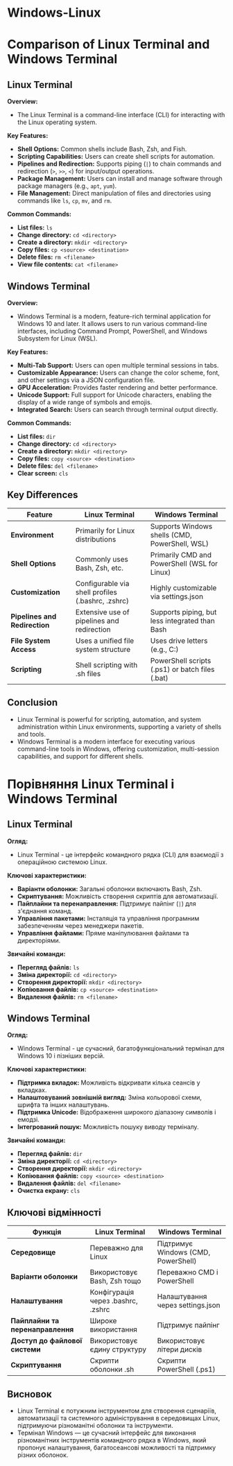 # Windows-Linux

# Comparison of Linux Terminal and Windows Terminal

## Linux Terminal

**Overview:**
- The Linux Terminal is a command-line interface (CLI) for interacting with the Linux operating system.

**Key Features:**
- **Shell Options:** Common shells include Bash, Zsh, and Fish.
- **Scripting Capabilities:** Users can create shell scripts for automation.
- **Pipelines and Redirection:** Supports piping (`|`) to chain commands and redirection (`>`, `>>`, `<`) for input/output operations.
- **Package Management:** Users can install and manage software through package managers (e.g., `apt`, `yum`).
- **File Management:** Direct manipulation of files and directories using commands like `ls`, `cp`, `mv`, and `rm`.

**Common Commands:**
- **List files:** `ls`
- **Change directory:** `cd <directory>`
- **Create a directory:** `mkdir <directory>`
- **Copy files:** `cp <source> <destination>`
- **Delete files:** `rm <filename>`
- **View file contents:** `cat <filename>`

## Windows Terminal

**Overview:**
- Windows Terminal is a modern, feature-rich terminal application for Windows 10 and later. It allows users to run various command-line interfaces, including Command Prompt, PowerShell, and Windows Subsystem for Linux (WSL).

**Key Features:**
- **Multi-Tab Support:** Users can open multiple terminal sessions in tabs.
- **Customizable Appearance:** Users can change the color scheme, font, and other settings via a JSON configuration file.
- **GPU Acceleration:** Provides faster rendering and better performance.
- **Unicode Support:** Full support for Unicode characters, enabling the display of a wide range of symbols and emojis.
- **Integrated Search:** Users can search through terminal output directly.

**Common Commands:**
- **List files:** `dir`
- **Change directory:** `cd <directory>`
- **Create a directory:** `mkdir <directory>`
- **Copy files:** `copy <source> <destination>`
- **Delete files:** `del <filename>`
- **Clear screen:** `cls`

## Key Differences

| Feature                          | Linux Terminal                          | Windows Terminal                      |
|----------------------------------|----------------------------------------|--------------------------------------|
| **Environment**                  | Primarily for Linux distributions      | Supports Windows shells (CMD, PowerShell, WSL) |
| **Shell Options**                | Commonly uses Bash, Zsh, etc.         | Primarily CMD and PowerShell (WSL for Linux) |
| **Customization**                | Configurable via shell profiles (.bashrc, .zshrc) | Highly customizable via settings.json |
| **Pipelines and Redirection**    | Extensive use of pipelines and redirection | Supports piping, but less integrated than Bash |
| **File System Access**           | Uses a unified file system structure   | Uses drive letters (e.g., C:\)      |
| **Scripting**                    | Shell scripting with .sh files         | PowerShell scripts (.ps1) or batch files (.bat) |


## Conclusion
- Linux Terminal is powerful for scripting, automation, and system administration within Linux environments, supporting a variety of shells and tools.
- Windows Terminal is a modern interface for executing various command-line tools in Windows, offering customization, multi-session capabilities, and support for different shells.


# Порівняння Linux Terminal і Windows Terminal

## Linux Terminal

**Огляд:**
- Linux Terminal - це інтерфейс командного рядка (CLI) для взаємодії з операційною системою Linux. 

**Ключові характеристики:**
- **Варіанти оболонки:** Загальні оболонки включають Bash, Zsh.
- **Скриптування:** Можливість створення скриптів для автоматизації.
- **Пайплайни та перенаправлення:** Підтримує пайпінг (`|`) для з'єднання команд.
- **Управління пакетами:** Інсталяція та управління програмним забезпеченням через менеджери пакетів.
- **Управління файлами:** Пряме маніпулювання файлами та директоріями.

**Звичайні команди:**
- **Перегляд файлів:** `ls`
- **Зміна директорії:** `cd <directory>`
- **Створення директорії:** `mkdir <directory>`
- **Копіювання файлів:** `cp <source> <destination>`
- **Видалення файлів:** `rm <filename>`

## Windows Terminal

**Огляд:**
- Windows Terminal - це сучасний, багатофункціональний термінал для Windows 10 і пізніших версій.

**Ключові характеристики:**
- **Підтримка вкладок:** Можливість відкривати кілька сеансів у вкладках.
- **Налаштовуваний зовнішній вигляд:** Зміна кольорової схеми, шрифта та інших налаштувань.
- **Підтримка Unicode:** Відображення широкого діапазону символів і емодзі.
- **Інтегрований пошук:** Можливість пошуку виводу терміналу.

**Звичайні команди:**
- **Перегляд файлів:** `dir`
- **Зміна директорії:** `cd <directory>`
- **Створення директорії:** `mkdir <directory>`
- **Копіювання файлів:** `copy <source> <destination>`
- **Видалення файлів:** `del <filename>`
- **Очистка екрану:** `cls`

## Ключові відмінності

| Функція                          | Linux Terminal                          | Windows Terminal                      |
|----------------------------------|----------------------------------------|--------------------------------------|
| **Середовище**                  | Переважно для Linux                    | Підтримує Windows (CMD, PowerShell) |
| **Варіанти оболонки**           | Використовує Bash, Zsh тощо            | Переважно CMD і PowerShell           |
| **Налаштування**                | Конфігурація через .bashrc, .zshrc    | Налаштування через settings.json      |
| **Пайплайни та перенаправлення** | Широке використання                     | Підтримує пайпінг                     |
| **Доступ до файлової системи**   | Використовує єдину структуру           | Використовує літери дисків            |
| **Скриптування**                | Скрипти оболонки .sh                   | Скрипти PowerShell (.ps1)            |

## Висновок
- Linux Terminal є потужним інструментом для створення сценаріїв, автоматизації та системного адміністрування в середовищах Linux, підтримуючи різноманітні оболонки та інструменти.
- Термінал Windows — це сучасний інтерфейс для виконання різноманітних інструментів командного рядка в Windows, який пропонує налаштування, багатосеансові можливості та підтримку різних оболонок.

